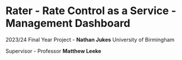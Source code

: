 # Rater - Rate Control as a Service - Management Dashboard


2023/24 Final Year Project - **Nathan Jukes** University of Birmingham

Supervisor - Professor **Matthew Leeke**
